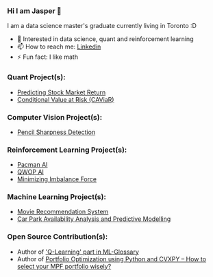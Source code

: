 ### Hi I am Jasper 👋
I am a data science master's graduate currently living in Toronto :D
- 📕 Interested in data science, quant and reinforcement learning
- 📫 How to reach me: [Linkedin](https://www.linkedin.com/in/yatshunlee/)
- ⚡ Fun fact: I like math

### Quant Project(s):
- [Predicting Stock Market Return](https://yatshunlee.super.site/personal-projects/projects/predicting-stock-market-return)
- [Conditional Value at Risk (CAViaR)](https://github.com/yatshunlee/CAViaR-Project)

### Computer Vision Project(s):
- [Pencil Sharpness Detection](https://yatshunlee.super.site/personal-projects/projects/find-the-sharpness-of-a-pencil)

### Reinforcement Learning Project(s):
- [Pacman AI](https://yatshunlee.super.site/personal-projects/projects/building-a-gaming-ai-by-imitation-learning-and-ddqn-with-per-pacman)
- [QWOP AI](https://yatshunlee.super.site/personal-projects/projects/building-a-gaming-ai-by-deep-q-learning-qwop)
- [Minimizing Imbalance Force](https://yatshunlee.super.site/personal-projects/projects/minimizing-imbalance-force)

### Machine Learning Project(s):
- [Movie Recommendation System](https://www.youtube.com/watch?v=qJIU_dSHxOY)
- [Car Park Availability Analysis and Predictive Modelling](https://yatshunlee.super.site/personal-projects/projects/car-park-availability-analysis-and-predictive-modelling)

### Open Source Contribution(s):
- Author of ['Q-Learning' part in ML-Glossary](https://ml-cheatsheet.readthedocs.io/en/latest/reinforcement_learning.html)
- Author of [Portfolio Optimization using Python and CVXPY – How to select your MPF portfolio wisely?](https://medium.com/the-modern-scientist/how-to-select-your-mpf-portfolio-wisely-portfolio-optimization-53c9b86621b2)
